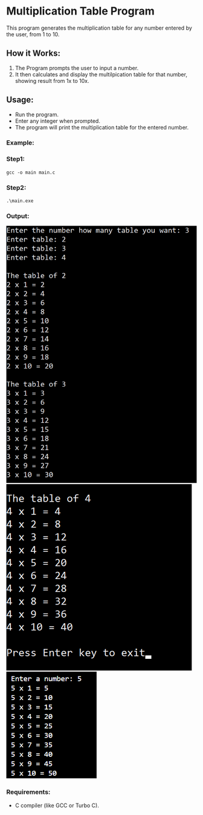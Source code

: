 # Multiplication Table Program

This program generates the multiplication table for any number entered by the user, from 1 to 10.

## How it Works:
1. The Program prompts the user to input a number.
2. It then calculates and display the multilpication table for that number, showing result from 1x to 10x.

## Usage:
- Run the program.
- Enter any integer when prompted.
- The program will print the multiplication table for the entered number.

### Example:
### Step1:
```
gcc -o main main.c
```

### Step2:
```
.\main.exe
```
### Output:
![alt text](Screenshots/out1.png)
![alt text](Screenshots/out2.png)
![alt text](Screenshots/out3.png)

### Requirements:
- C compiler (like GCC or Turbo C).
